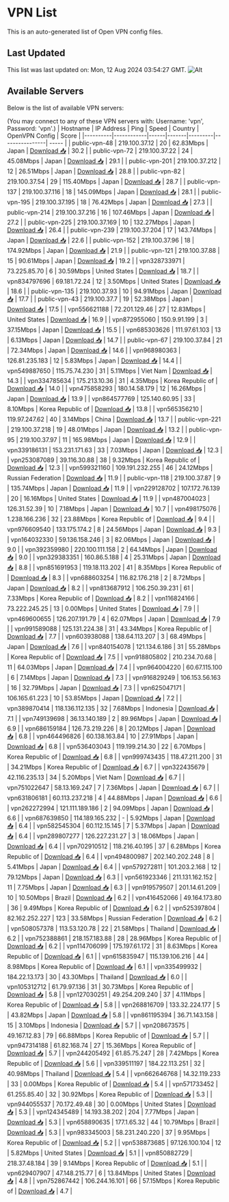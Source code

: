 # VPN List

This is an auto-generated list of Open VPN config files.

## Last Updated

This list was last updated on: Mon, 12 Aug 2024 03:54:27 GMT.
![Alt](https://repobeats.axiom.co/api/embed/186b98318ef1479477931607c1ad7d823f12451f.svg "Repobeats analytics image")

## Available Servers

Below is the list of available VPN servers:

(You may connect to any of these VPN servers with: Username: 'vpn', Password: 'vpn'.)
| Hostname | IP Address | Ping | Speed | Country | OpenVPN Config | Score |
|----------|------------|------|-------|---------|----------------| ----- |
| public-vpn-48 | 219.100.37.12 | 20 | 62.83Mbps | Japan | [Download 📥](./configs/server_0_JP.ovpn) | 30.2 |
| public-vpn-72 | 219.100.37.22 | 24 | 45.08Mbps | Japan | [Download 📥](./configs/server_1_JP.ovpn) | 29.1 |
| public-vpn-201 | 219.100.37.212 | 12 | 26.51Mbps | Japan | [Download 📥](./configs/server_2_JP.ovpn) | 28.8 |
| public-vpn-82 | 219.100.37.54 | 29 | 115.40Mbps | Japan | [Download 📥](./configs/server_3_JP.ovpn) | 28.7 |
| public-vpn-137 | 219.100.37.116 | 18 | 145.09Mbps | Japan | [Download 📥](./configs/server_4_JP.ovpn) | 28.1 |
| public-vpn-195 | 219.100.37.195 | 18 | 76.42Mbps | Japan | [Download 📥](./configs/server_5_JP.ovpn) | 27.3 |
| public-vpn-214 | 219.100.37.216 | 16 | 107.46Mbps | Japan | [Download 📥](./configs/server_6_JP.ovpn) | 27.2 |
| public-vpn-225 | 219.100.37.169 | 10 | 132.27Mbps | Japan | [Download 📥](./configs/server_7_JP.ovpn) | 26.4 |
| public-vpn-239 | 219.100.37.204 | 17 | 143.74Mbps | Japan | [Download 📥](./configs/server_8_JP.ovpn) | 22.6 |
| public-vpn-152 | 219.100.37.96 | 18 | 174.92Mbps | Japan | [Download 📥](./configs/server_9_JP.ovpn) | 21.9 |
| public-vpn-121 | 219.100.37.88 | 15 | 90.61Mbps | Japan | [Download 📥](./configs/server_10_JP.ovpn) | 19.2 |
| vpn328733971 | 73.225.85.70 | 6 | 30.59Mbps | United States | [Download 📥](./configs/server_11_US.ovpn) | 18.7 |
| vpn834797696 | 69.181.72.24 | 12 | 3.50Mbps | United States | [Download 📥](./configs/server_12_US.ovpn) | 18.6 |
| public-vpn-135 | 219.100.37.93 | 10 | 94.91Mbps | Japan | [Download 📥](./configs/server_13_JP.ovpn) | 17.7 |
| public-vpn-43 | 219.100.37.7 | 19 | 52.38Mbps | Japan | [Download 📥](./configs/server_14_JP.ovpn) | 17.5 |
| vpn556621188 | 72.201.129.46 | 27 | 12.83Mbps | United States | [Download 📥](./configs/server_15_US.ovpn) | 16.9 |
| vpn872955060 | 150.9.91.199 | 3 | 37.15Mbps | Japan | [Download 📥](./configs/server_16_JP.ovpn) | 15.5 |
| vpn685303626 | 111.97.61.103 | 13 | 6.13Mbps | Japan | [Download 📥](./configs/server_17_JP.ovpn) | 14.7 |
| public-vpn-67 | 219.100.37.84 | 21 | 72.34Mbps | Japan | [Download 📥](./configs/server_18_JP.ovpn) | 14.6 |
| vpn968980363 | 126.81.235.183 | 12 | 5.83Mbps | Japan | [Download 📥](./configs/server_19_JP.ovpn) | 14.4 |
| vpn549887650 | 115.75.74.230 | 31 | 5.11Mbps | Viet Nam | [Download 📥](./configs/server_20_VN.ovpn) | 14.3 |
| vpn334785634 | 175.213.10.36 | 31 | 4.35Mbps | Korea Republic of | [Download 📥](./configs/server_21_KR.ovpn) | 14.0 |
| vpn475858293 | 180.14.58.179 | 12 | 16.26Mbps | Japan | [Download 📥](./configs/server_22_JP.ovpn) | 13.9 |
| vpn864577769 | 125.140.60.95 | 33 | 8.10Mbps | Korea Republic of | [Download 📥](./configs/server_23_KR.ovpn) | 13.8 |
| vpn565356210 | 119.97.247.62 | 40 | 3.14Mbps | China | [Download 📥](./configs/server_24_CN.ovpn) | 13.7 |
| public-vpn-221 | 219.100.37.218 | 19 | 48.01Mbps | Japan | [Download 📥](./configs/server_25_JP.ovpn) | 13.2 |
| public-vpn-95 | 219.100.37.97 | 11 | 165.98Mbps | Japan | [Download 📥](./configs/server_26_JP.ovpn) | 12.9 |
| vpn339186131 | 153.231.171.63 | 33 | 7.03Mbps | Japan | [Download 📥](./configs/server_27_JP.ovpn) | 12.3 |
| vpn253087089 | 39.116.30.88 | 38 | 9.32Mbps | Korea Republic of | [Download 📥](./configs/server_28_KR.ovpn) | 12.3 |
| vpn599321160 | 109.191.232.255 | 46 | 24.12Mbps | Russian Federation | [Download 📥](./configs/server_29_RU.ovpn) | 11.9 |
| public-vpn-118 | 219.100.37.87 | 9 | 135.74Mbps | Japan | [Download 📥](./configs/server_30_JP.ovpn) | 11.9 |
| vpn229128702 | 107.172.76.139 | 20 | 16.16Mbps | United States | [Download 📥](./configs/server_31_US.ovpn) | 11.9 |
| vpn487004023 | 126.31.52.39 | 10 | 7.18Mbps | Japan | [Download 📥](./configs/server_32_JP.ovpn) | 10.7 |
| vpn498175076 | 1.238.166.236 | 32 | 23.88Mbps | Korea Republic of | [Download 📥](./configs/server_33_KR.ovpn) | 9.4 |
| vpn976609540 | 133.175.174.2 | 8 | 24.56Mbps | Japan | [Download 📥](./configs/server_34_JP.ovpn) | 9.3 |
| vpn164032330 | 59.136.158.246 | 3 | 82.06Mbps | Japan | [Download 📥](./configs/server_35_JP.ovpn) | 9.0 |
| vpn392359980 | 220.100.111.158 | 2 | 64.14Mbps | Japan | [Download 📥](./configs/server_36_JP.ovpn) | 9.0 |
| vpn329383351 | 160.86.5.188 | 4 | 25.31Mbps | Japan | [Download 📥](./configs/server_37_JP.ovpn) | 8.8 |
| vpn851691953 | 119.18.113.202 | 41 | 8.35Mbps | Korea Republic of | [Download 📥](./configs/server_38_KR.ovpn) | 8.3 |
| vpn688603254 | 116.82.176.218 | 2 | 8.72Mbps | Japan | [Download 📥](./configs/server_39_JP.ovpn) | 8.2 |
| vpn813687912 | 106.250.39.231 | 61 | 7.33Mbps | Korea Republic of | [Download 📥](./configs/server_40_KR.ovpn) | 8.2 |
| vpn116824166 | 73.222.245.25 | 13 | 0.00Mbps | United States | [Download 📥](./configs/server_41_US.ovpn) | 7.9 |
| vpn469600655 | 126.207.191.79 | 4 | 62.07Mbps | Japan | [Download 📥](./configs/server_42_JP.ovpn) | 7.9 |
| vpn991589088 | 125.131.224.38 | 31 | 43.34Mbps | Korea Republic of | [Download 📥](./configs/server_43_KR.ovpn) | 7.7 |
| vpn603938088 | 138.64.113.207 | 3 | 68.49Mbps | Japan | [Download 📥](./configs/server_44_JP.ovpn) | 7.6 |
| vpn840154078 | 121.134.6.186 | 31 | 55.28Mbps | Korea Republic of | [Download 📥](./configs/server_45_KR.ovpn) | 7.5 |
| vpn918805802 | 210.234.70.68 | 11 | 64.03Mbps | Japan | [Download 📥](./configs/server_46_JP.ovpn) | 7.4 |
| vpn964004220 | 60.67.115.100 | 6 | 7.14Mbps | Japan | [Download 📥](./configs/server_47_JP.ovpn) | 7.3 |
| vpn916829249 | 106.153.56.163 | 16 | 32.79Mbps | Japan | [Download 📥](./configs/server_48_JP.ovpn) | 7.3 |
| vpn625047171 | 106.165.61.223 | 10 | 53.85Mbps | Japan | [Download 📥](./configs/server_49_JP.ovpn) | 7.2 |
| vpn389870414 | 118.136.112.135 | 32 | 7.68Mbps | Indonesia | [Download 📥](./configs/server_50_ID.ovpn) | 7.1 |
| vpn749139698 | 36.13.140.189 | 2 | 89.96Mbps | Japan | [Download 📥](./configs/server_51_JP.ovpn) | 6.9 |
| vpn686159184 | 126.73.219.226 | 8 | 20.12Mbps | Japan | [Download 📥](./configs/server_52_JP.ovpn) | 6.8 |
| vpn464496826 | 60.138.163.84 | 10 | 27.91Mbps | Japan | [Download 📥](./configs/server_53_JP.ovpn) | 6.8 |
| vpn536403043 | 119.199.214.30 | 22 | 6.70Mbps | Korea Republic of | [Download 📥](./configs/server_54_KR.ovpn) | 6.8 |
| vpn999743435 | 118.47.211.200 | 31 | 34.21Mbps | Korea Republic of | [Download 📥](./configs/server_55_KR.ovpn) | 6.7 |
| vpn322435679 | 42.116.235.13 | 34 | 5.20Mbps | Viet Nam | [Download 📥](./configs/server_56_VN.ovpn) | 6.7 |
| vpn751022647 | 58.13.169.247 | 7 | 7.36Mbps | Japan | [Download 📥](./configs/server_57_JP.ovpn) | 6.7 |
| vpn631806181 | 60.113.237.218 | 4 | 44.88Mbps | Japan | [Download 📥](./configs/server_58_JP.ovpn) | 6.6 |
| vpn262272994 | 121.111.189.186 | 2 | 94.09Mbps | Japan | [Download 📥](./configs/server_59_JP.ovpn) | 6.6 |
| vpn687639850 | 114.189.165.232 | - | 5.92Mbps | Japan | [Download 📥](./configs/server_60_JP.ovpn) | 6.4 |
| vpn582545304 | 60.112.15.145 | 7 | 5.37Mbps | Japan | [Download 📥](./configs/server_61_JP.ovpn) | 6.4 |
| vpn289807277 | 126.227.231.27 | 3 | 18.06Mbps | Japan | [Download 📥](./configs/server_62_JP.ovpn) | 6.4 |
| vpn702910512 | 118.216.40.195 | 37 | 6.28Mbps | Korea Republic of | [Download 📥](./configs/server_63_KR.ovpn) | 6.4 |
| vpn494800987 | 202.140.202.248 | 8 | 5.41Mbps | Japan | [Download 📥](./configs/server_64_JP.ovpn) | 6.4 |
| vpn579272811 | 101.203.2.168 | 12 | 79.12Mbps | Japan | [Download 📥](./configs/server_65_JP.ovpn) | 6.3 |
| vpn561923346 | 211.131.162.152 | 11 | 7.75Mbps | Japan | [Download 📥](./configs/server_66_JP.ovpn) | 6.3 |
| vpn919579507 | 201.14.61.209 | 10 | 10.50Mbps | Brazil | [Download 📥](./configs/server_67_BR.ovpn) | 6.2 |
| vpn416452066 | 49.164.173.80 | 36 | 9.49Mbps | Korea Republic of | [Download 📥](./configs/server_68_KR.ovpn) | 6.2 |
| vpn525397804 | 82.162.252.227 | 123 | 33.58Mbps | Russian Federation | [Download 📥](./configs/server_69_RU.ovpn) | 6.2 |
| vpn508057378 | 113.53.120.78 | 22 | 21.58Mbps | Thailand | [Download 📥](./configs/server_70_TH.ovpn) | 6.2 |
| vpn752388861 | 218.157.183.88 | 28 | 28.96Mbps | Korea Republic of | [Download 📥](./configs/server_71_KR.ovpn) | 6.2 |
| vpn114706099 | 175.197.61.172 | 31 | 8.63Mbps | Korea Republic of | [Download 📥](./configs/server_72_KR.ovpn) | 6.1 |
| vpn615835947 | 115.139.106.216 | 44 | 8.98Mbps | Korea Republic of | [Download 📥](./configs/server_73_KR.ovpn) | 6.1 |
| vpn335499932 | 184.22.13.173 | 30 | 43.30Mbps | Thailand | [Download 📥](./configs/server_74_TH.ovpn) | 6.0 |
| vpn105312712 | 61.79.97.136 | 31 | 30.73Mbps | Korea Republic of | [Download 📥](./configs/server_75_KR.ovpn) | 5.8 |
| vpn127030251 | 49.254.209.240 | 37 | 4.11Mbps | Korea Republic of | [Download 📥](./configs/server_76_KR.ovpn) | 5.8 |
| vpn268816709 | 133.32.224.177 | 5 | 43.82Mbps | Japan | [Download 📥](./configs/server_77_JP.ovpn) | 5.8 |
| vpn861195394 | 36.71.143.158 | 15 | 3.10Mbps | Indonesia | [Download 📥](./configs/server_78_ID.ovpn) | 5.7 |
| vpn208673575 | 49.167.12.83 | 79 | 66.88Mbps | Korea Republic of | [Download 📥](./configs/server_79_KR.ovpn) | 5.7 |
| vpn947314188 | 61.82.168.74 | 27 | 15.36Mbps | Korea Republic of | [Download 📥](./configs/server_80_KR.ovpn) | 5.7 |
| vpn244205492 | 61.85.75.247 | 28 | 7.42Mbps | Korea Republic of | [Download 📥](./configs/server_81_KR.ovpn) | 5.6 |
| vpn339511197 | 184.22.113.251 | 32 | 40.98Mbps | Thailand | [Download 📥](./configs/server_82_TH.ovpn) | 5.4 |
| vpn662646768 | 14.32.119.233 | 33 | 0.00Mbps | Korea Republic of | [Download 📥](./configs/server_83_KR.ovpn) | 5.4 |
| vpn571733452 | 61.255.85.40 | 32 | 30.92Mbps | Korea Republic of | [Download 📥](./configs/server_84_KR.ovpn) | 5.3 |
| vpn944055537 | 70.172.49.48 | 30 | 0.00Mbps | United States | [Download 📥](./configs/server_85_US.ovpn) | 5.3 |
| vpn124345489 | 14.193.38.202 | 204 | 7.77Mbps | Japan | [Download 📥](./configs/server_86_JP.ovpn) | 5.3 |
| vpn658890635 | 177.1.65.32 | 44 | 10.79Mbps | Brazil | [Download 📥](./configs/server_87_BR.ovpn) | 5.3 |
| vpn983345003 | 58.231.240.220 | 37 | 9.95Mbps | Korea Republic of | [Download 📥](./configs/server_88_KR.ovpn) | 5.2 |
| vpn538873685 | 97.126.100.104 | 12 | 5.82Mbps | United States | [Download 📥](./configs/server_89_US.ovpn) | 5.1 |
| vpn850882729 | 218.37.48.184 | 39 | 9.14Mbps | Korea Republic of | [Download 📥](./configs/server_90_KR.ovpn) | 5.1 |
| vpn629407907 | 47.148.215.77 | 6 | 13.84Mbps | United States | [Download 📥](./configs/server_91_US.ovpn) | 4.8 |
| vpn752867442 | 106.244.16.101 | 66 | 57.15Mbps | Korea Republic of | [Download 📥](./configs/server_92_KR.ovpn) | 4.7 |
